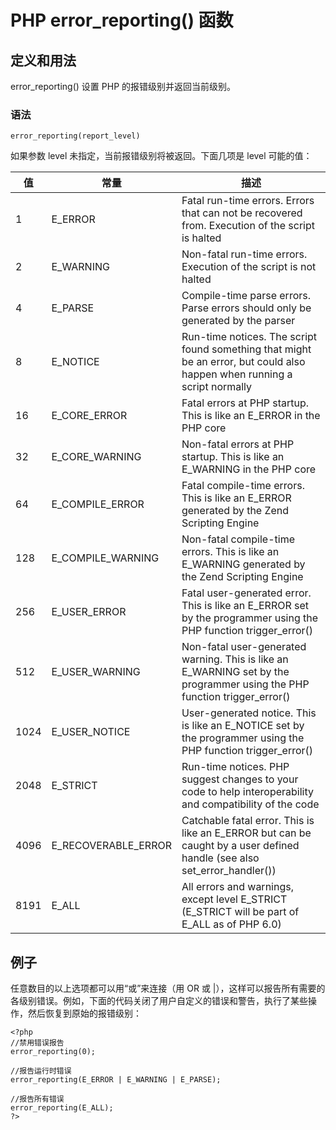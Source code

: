 # PHP error_reporting() 函数



## 定义和用法

error_reporting() 设置 PHP 的报错级别并返回当前级别。

### 语法

```
error_reporting(report_level)
```

如果参数 level 未指定，当前报错级别将被返回。下面几项是 level 可能的值：

| 值 | 常量 | 描述 |
| --- | --- | --- |
| 1 | E_ERROR | Fatal run-time errors. Errors that can not be recovered from. Execution of the script is halted |
| 2 | E_WARNING | Non-fatal run-time errors. Execution of the script is not halted |
| 4 | E_PARSE | Compile-time parse errors. Parse errors should only be generated by the parser |
| 8 | E_NOTICE | Run-time notices. The script found something that might be an error, but could also happen when running a script normally |
| 16 | E_CORE_ERROR | Fatal errors at PHP startup. This is like an E_ERROR in the PHP core |
| 32 | E_CORE_WARNING | Non-fatal errors at PHP startup. This is like an E_WARNING in the PHP core |
| 64 | E_COMPILE_ERROR | Fatal compile-time errors. This is like an E_ERROR generated by the Zend Scripting Engine |
| 128 | E_COMPILE_WARNING | Non-fatal compile-time errors. This is like an E_WARNING generated by the Zend Scripting Engine |
| 256 | E_USER_ERROR | Fatal user-generated error. This is like an E_ERROR set by the programmer using the PHP function trigger_error() |
| 512 | E_USER_WARNING | Non-fatal user-generated warning. This is like an E_WARNING set by the programmer using the PHP function trigger_error() |
| 1024 | E_USER_NOTICE | User-generated notice. This is like an E_NOTICE set by the programmer using the PHP function trigger_error() |
| 2048 | E_STRICT | Run-time notices. PHP suggest changes to your code to help interoperability and compatibility of the code |
| 4096 | E_RECOVERABLE_ERROR | Catchable fatal error. This is like an E_ERROR but can be caught by a user defined handle (see also set_error_handler()) |
| 8191 | E_ALL | All errors and warnings, except level E_STRICT (E_STRICT will be part of E_ALL as of PHP 6.0) |

## 例子

任意数目的以上选项都可以用“或”来连接（用 OR 或 |），这样可以报告所有需要的各级别错误。例如，下面的代码关闭了用户自定义的错误和警告，执行了某些操作，然后恢复到原始的报错级别：

```
<?php
//禁用错误报告
error_reporting(0);

//报告运行时错误
error_reporting(E_ERROR | E_WARNING | E_PARSE);

//报告所有错误
error_reporting(E_ALL);
?>

```



